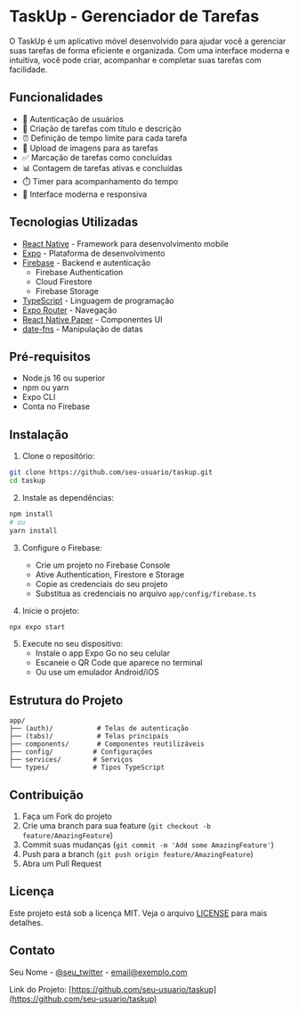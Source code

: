 # TaskUp - Gerenciador de Tarefas

O TaskUp é um aplicativo móvel desenvolvido para ajudar você a gerenciar suas tarefas de forma eficiente e organizada. Com uma interface moderna e intuitiva, você pode criar, acompanhar e completar suas tarefas com facilidade.

## Funcionalidades

- 🔐 Autenticação de usuários
- 📝 Criação de tarefas com título e descrição
- ⏰ Definição de tempo limite para cada tarefa
- 📸 Upload de imagens para as tarefas
- ✅ Marcação de tarefas como concluídas
- 📊 Contagem de tarefas ativas e concluídas
- ⏱️ Timer para acompanhamento do tempo
- 🎨 Interface moderna e responsiva

## Tecnologias Utilizadas

- [React Native](https://reactnative.dev/) - Framework para desenvolvimento mobile
- [Expo](https://expo.dev/) - Plataforma de desenvolvimento
- [Firebase](https://firebase.google.com/) - Backend e autenticação
  - Firebase Authentication
  - Cloud Firestore
  - Firebase Storage
- [TypeScript](https://www.typescriptlang.org/) - Linguagem de programação
- [Expo Router](https://docs.expo.dev/router/introduction/) - Navegação
- [React Native Paper](https://callstack.github.io/react-native-paper/) - Componentes UI
- [date-fns](https://date-fns.org/) - Manipulação de datas

## Pré-requisitos

- Node.js 16 ou superior
- npm ou yarn
- Expo CLI
- Conta no Firebase

## Instalação

1. Clone o repositório:
```bash
git clone https://github.com/seu-usuario/taskup.git
cd taskup
```

2. Instale as dependências:
```bash
npm install
# ou
yarn install
```

3. Configure o Firebase:
   - Crie um projeto no Firebase Console
   - Ative Authentication, Firestore e Storage
   - Copie as credenciais do seu projeto
   - Substitua as credenciais no arquivo `app/config/firebase.ts`

4. Inicie o projeto:
```bash
npx expo start
```

5. Execute no seu dispositivo:
   - Instale o app Expo Go no seu celular
   - Escaneie o QR Code que aparece no terminal
   - Ou use um emulador Android/iOS

## Estrutura do Projeto

```
app/
├── (auth)/           # Telas de autenticação
├── (tabs)/           # Telas principais
├── components/       # Componentes reutilizáveis
├── config/          # Configurações
├── services/        # Serviços
└── types/           # Tipos TypeScript
```

## Contribuição

1. Faça um Fork do projeto
2. Crie uma branch para sua feature (`git checkout -b feature/AmazingFeature`)
3. Commit suas mudanças (`git commit -m 'Add some AmazingFeature'`)
4. Push para a branch (`git push origin feature/AmazingFeature`)
5. Abra um Pull Request

## Licença

Este projeto está sob a licença MIT. Veja o arquivo [LICENSE](LICENSE) para mais detalhes.

## Contato

Seu Nome - [@seu_twitter](https://twitter.com/seu_twitter) - email@exemplo.com

Link do Projeto: [https://github.com/seu-usuario/taskup](https://github.com/seu-usuario/taskup)
